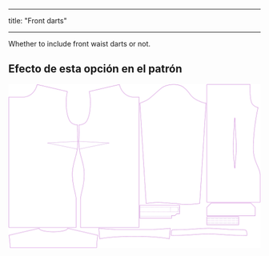 - - -
title: "Front darts"
- - -

Whether to include front waist darts or not.

## Efecto de esta opción en el patrón

![This image shows the effect of this option by superimposing several variants that have a different value for this option](simone_frontdarts_sample.svg "Effect of this option on the pattern")
